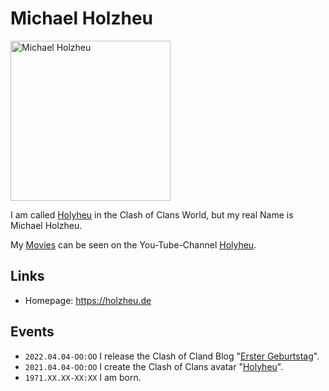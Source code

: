 # Michael Holzheu

<img src="/8.jpg" alt="Michael Holzheu" style="width:256px; height: 256px;"/>

I am called [Holyheu](4.md) in the Clash of Clans World, but my real Name is Michael Holzheu.

My [Movies](700018.md) can be seen on the You-Tube-Channel [Holyheu](190000002.md).

## Links

- Homepage: https://holzheu.de

## Events

- ``2022.04.04-OO:OO`` I release the Clash of Cland Blog "[Erster Geburtstag](2.md)".
- ``2021.04.04-OO:OO`` I create the Clash of Clans avatar "[Holyheu](4.md)".
- ``1971.XX.XX-XX:XX`` I am born.
